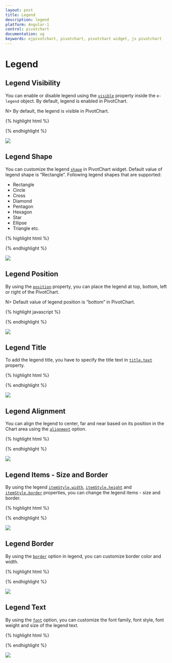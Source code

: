 ```yaml
---
layout: post
title: Legend
description: legend
platform: Angular-1
control: pivotchart
documentation: ug
keywords: ejpivotchart, pivotchart, pivotchart widget, js pivotchart 
---
```


# Legend

## Legend Visibility

You can enable or disable legend using the [`visible`](/api/js/ejchart#members:legend-visible) property inside the `e-legend` object. By default, legend is enabled in PivotChart.

N> By default, the legend is visible in PivotChart.

{% highlight html %}

<body>
    <div ng-controller="PivotChartCtrl">
        <div id="PivotChart1" ej-pivotchart e-legend="legend"/>
    </div>
    <script>
        angular.module('PivotChartApp', ['ejangular']).controller('PivotChartCtrl', function ($scope) {
            ///..
            $scope.legend = {
                //Legend Visibility 
                visible: true
            };
        });
    </script>
</body>

{% endhighlight %}

![](Legend_images/Legend_img1.png) 

## Legend Shape
You can customize the legend [`shape`](/api/js/ejchart#members:legend-shape) in PivotChart widget. Default value of legend shape is “Rectangle”. Following legend shapes that are supported:

* Rectangle
* Circle
* Cross
* Diamond
* Pentagon
* Hexagon
* Star
* Ellipse
* Triangle etc.

{% highlight html %}

<body>
    <div ng-controller="PivotChartCtrl">
        <div id="PivotChart1" ej-pivotchart e-legend="legend"/>
    </div>
    <script>
        angular.module('PivotChartApp', ['ejangular']).controller('PivotChartCtrl', function ($scope) {
            ///..
            $scope.legend = {
                //Legend Visibility 
                visible: true,
                //Applying Legend Shape
                shape: "Star"
            };
        });
    </script>
</body>

{% endhighlight %}

![](Legend_images/Legend_img2.png) 

## Legend Position
By using the [`position`](/api/js/ejchart#members:legend-position) property, you can place the legend at top, bottom, left or right of the PivotChart. 

N> Default value of legend position is “bottom” in PivotChart.

{% highlight javascript %}

<body>
    <div ng-controller="PivotChartCtrl">
        <div id="PivotChart1" ej-pivotchart e-legend="legend"/>
    </div>
    <script>
        angular.module('PivotChartApp', ['ejangular']).controller('PivotChartCtrl', function ($scope) {
            ///..
            $scope.legend = {
                //Legend Visibility 
                visible: true,
                //To place the legend at top of the Chart
                position: "top"
            };
        });
    </script>
</body>

{% endhighlight %}

![](Legend_images/Legend_img3.png) 

## Legend Title
To add the legend title, you have to specify the title text in [`title.text`](/api/js/ejchart#members:legend-title-text) property.

{% highlight html %}

<body>
    <div ng-controller="PivotChartCtrl">
        <div id="PivotChart1" ej-pivotchart e-legend="legend"/>
    </div>
    <script>
        angular.module('PivotChartApp', ['ejangular']).controller('PivotChartCtrl', function ($scope) {
            ///..
            $scope.legend = {
                //Legend Visibility 
                visible: true,
                //Add title to the Chart legend
                title: {
                    text: "Countries"
                }   
            };
        });
    </script>
</body>

{% endhighlight %}

![](Legend_images/Legend_img4.png) 

## Legend Alignment
You can align the legend to center, far and near based on its position in the Chart area using the [`alignment`](/api/js/ejchart#members:legend-alignment) option.
 
{% highlight html %}

<body>
    <div ng-controller="PivotChartCtrl">
        <div id="PivotChart1" ej-pivotchart e-legend="legend"/>
    </div>
    <script>
        angular.module('PivotChartApp', ['ejangular']).controller('PivotChartCtrl', function ($scope) {
            ///..
            $scope.legend = {
                //Legend Visibility 
                visible: true,
                //Aligning the legend near to the Chart
                alignment: "Near"
            };
        });
    </script>
</body>

{% endhighlight %}

![](Legend_images/Legend_img5.png)

## Legend Items - Size and Border
By using the legend [`itemStyle.width`](/api/js/ejchart#members:legend-itemstyle-width), [`itemStyle.height`](/api/js/ejchart#members:legend-itemstyle-height) and [`itemStyle.border`](/api/js/ejchart#members:legend-itemstyle-border) properties, you can change the legend items - size and border.

{% highlight html %}

<body>
    <div ng-controller="PivotChartCtrl">
        <div id="PivotChart1" ej-pivotchart e-legend="legend"/>
    </div>
    <script>
        angular.module('PivotChartApp', ['ejangular']).controller('PivotChartCtrl', function ($scope) {
            ///..
            $scope.legend = {
                //Legend Visibility 
                visible: true,
                //Changing legend items border, height and width
                itemStyle: {
                    height: 12,
                    width: 12,
                    border:
                    {
                        color: 'magenta',
                        width: 1.5
                    }
                }
            };
        });
    </script>
</body>

{% endhighlight %}

![](Legend_images/Legend_img6.png)
 
## Legend Border
By using the [`border`](/api/js/ejchart#members:legend-border) option in legend, you can customize border color and width.

{% highlight html %}

<body>
    <div ng-controller="PivotChartCtrl">
        <div id="PivotChart1" ej-pivotchart e-legend="legend"/>
    </div>
    <script>
        angular.module('PivotChartApp', ['ejangular']).controller('PivotChartCtrl', function ($scope) {
            ///..
            $scope.legend = {
                //Legend Visibility 
                visible: true,
                //Setting border color and width to legend
                border: {
                    color: "#FFC342",
                    width: 2
                }
            };
        });
    </script>
</body>

{% endhighlight %}

![](Legend_images/Legend_img7.png)

## Legend Text
By using the [`font`](/api/js/ejchart#members:legend-font) option, you can customize the font family, font style, font weight and size of the legend text. 

{% highlight html %}

<body>
    <div ng-controller="PivotChartCtrl">
        <div id="PivotChart1" ej-pivotchart e-legend="legend"/>
    </div>
    <script>
        angular.module('PivotChartApp', ['ejangular']).controller('PivotChartCtrl', function ($scope) {
            ///..
            $scope.legend = {
                //Legend Visibility 
                visible: true,
                //Customizing the legend text
                font:
                {
                    fontFamily: 'Segoe UI',
                    fontStyle: 'italic',
                    fontWeight: 'bold',
                    size: '13px'
                }
            };
        });
    </script>
</body>

{% endhighlight %}

![](Legend_images/Legend_img8.png)